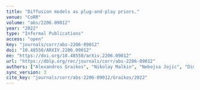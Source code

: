 ```yaml
---
title: "Diffusion models as plug-and-play priors."
venue: "CoRR"
volume: "abs/2206.09012"
year: "2022"
type: "Informal Publications"
access: "open"
key: "journals/corr/abs-2206-09012"
doi: "10.48550/ARXIV.2206.09012"
ee: "https://doi.org/10.48550/arXiv.2206.09012"
url: "https://dblp.org/rec/journals/corr/abs-2206-09012"
authors: ["Alexandros Graikos", "Nikolay Malkin", "Nebojsa Jojic", "Dimitris Samaras"]
sync_version: 3
cite_key: "journals/corr/abs-2206-09012/Graikos/2022"
---
```

